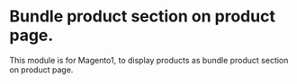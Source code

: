 # Bundle product section on product page.

This module is for Magento1, to display products as bundle product section on product page.
